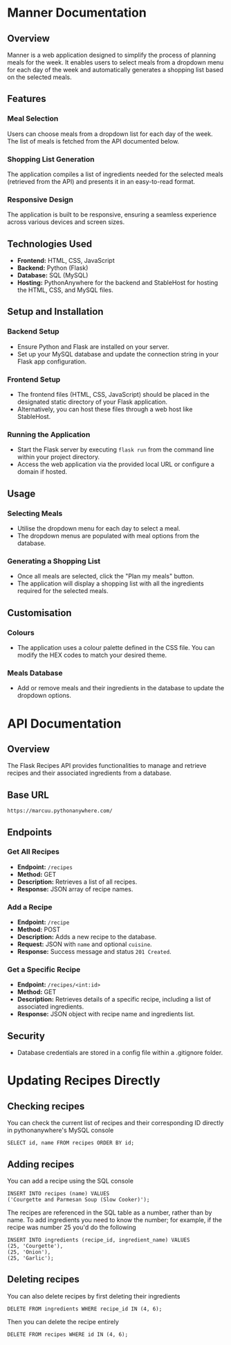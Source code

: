 # Manner Documentation

## Overview

Manner is a web application designed to simplify the process of planning meals for the week. It enables users to select meals from a dropdown menu for each day of the week and automatically generates a shopping list based on the selected meals.

## Features

### Meal Selection

Users can choose meals from a dropdown list for each day of the week. The list of meals is fetched from the API documented below.

### Shopping List Generation

The application compiles a list of ingredients needed for the selected meals (retrieved from the API) and presents it in an easy-to-read format.

### Responsive Design

The application is built to be responsive, ensuring a seamless experience across various devices and screen sizes.

## Technologies Used

- **Frontend:** HTML, CSS, JavaScript
- **Backend:** Python (Flask)
- **Database:** SQL (MySQL)
- **Hosting:** PythonAnywhere for the backend and StableHost for hosting the HTML, CSS, and MySQL files.

## Setup and Installation

### Backend Setup

- Ensure Python and Flask are installed on your server.
- Set up your MySQL database and update the connection string in your Flask app configuration.

### Frontend Setup

- The frontend files (HTML, CSS, JavaScript) should be placed in the designated static directory of your Flask application.
- Alternatively, you can host these files through a web host like StableHost.

### Running the Application

- Start the Flask server by executing `flask run` from the command line within your project directory.
- Access the web application via the provided local URL or configure a domain if hosted.

## Usage

### Selecting Meals

- Utilise the dropdown menu for each day to select a meal.
- The dropdown menus are populated with meal options from the database.

### Generating a Shopping List

- Once all meals are selected, click the "Plan my meals" button.
- The application will display a shopping list with all the ingredients required for the selected meals.

## Customisation

### Colours

- The application uses a colour palette defined in the CSS file. You can modify the HEX codes to match your desired theme.

### Meals Database

- Add or remove meals and their ingredients in the database to update the dropdown options.

# API Documentation

## Overview

The Flask Recipes API provides functionalities to manage and retrieve recipes and their associated ingredients from a database.

## Base URL

`https://marcuu.pythonanywhere.com/`

## Endpoints

### Get All Recipes

- **Endpoint:** `/recipes`
- **Method:** GET
- **Description:** Retrieves a list of all recipes.
- **Response:** JSON array of recipe names.

### Add a Recipe

- **Endpoint:** `/recipe`
- **Method:** POST
- **Description:** Adds a new recipe to the database.
- **Request:** JSON with `name` and optional `cuisine`.
- **Response:** Success message and status `201 Created`.

### Get a Specific Recipe

- **Endpoint:** `/recipes/<int:id>`
- **Method:** GET
- **Description:** Retrieves details of a specific recipe, including a list of associated ingredients.
- **Response:** JSON object with recipe name and ingredients list.

## Security

- Database credentials are stored in a config file within a .gitignore folder.

# Updating Recipes Directly

## Checking recipes

You can check the current list of recipes and their corresponding ID directly in pythonanywhere's MySQL console
```
SELECT id, name FROM recipes ORDER BY id;
```

## Adding recipes

You can add a recipe using the SQL console

```
INSERT INTO recipes (name) VALUES 
('Courgette and Parmesan Soup (Slow Cooker)');
```

The recipes are referenced in the SQL table as a number, rather than by name. To add ingredients you need to know the number; for example, if the recipe was number 25 you'd do the following

``` 
INSERT INTO ingredients (recipe_id, ingredient_name) VALUES 
(25, 'Courgette'),
(25, 'Onion'),
(25, 'Garlic');
```

## Deleting recipes

You can also delete recipes by first deleting their ingredients 

```
DELETE FROM ingredients WHERE recipe_id IN (4, 6);
```

Then you can delete the recipe entirely 

```
DELETE FROM recipes WHERE id IN (4, 6);
```
